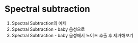 # Spectral subtraction
01. Spectral Subtraction의 예제
02. Spectral Subtraction - baby 음성으로
3. Spectral Subtraction - baby 음성에서 노이즈 추출 후 제거해보기
